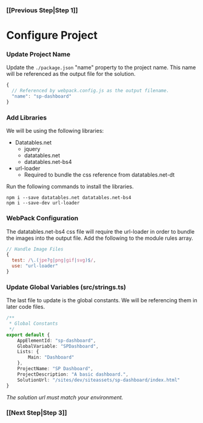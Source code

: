 ### [[Previous Step|Step 1]]

# Configure Project

### Update Project Name

Update the ```./package.json``` "name" property to the project name. This name will be referenced as the output file for the solution.

```js
{
  // Referenced by webpack.config.js as the output filename.
  "name": "sp-dashboard"
}
```

### Add Libraries

We will be using the following libraries:

- Datatables.net
   - jquery
   - datatables.net
   - datatables.net-bs4
- url-loader
   - Required to bundle the css reference from datatables.net-dt

Run the following commands to install the libraries.

```
npm i --save datatables.net datatables.net-bs4
npm i --save-dev url-loader
```

### WebPack Configuration

The datatables.net-bs4 css file will require the url-loader in order to bundle the images into the output file. Add the following to the module rules array.

```js
// Handle Image Files
{
  test: /\.(jpe?g|png|gif|svg)$/,
  use: "url-loader"
}
```

### Update Global Variables (src/strings.ts)

The last file to update is the global constants. We will be referencing them in later code files.

```ts
/**
 * Global Constants
 */
export default {
    AppElementId: "sp-dashboard",
    GlobalVariable: "SPDashboard",
    Lists: {
        Main: "Dashboard"
    },
    ProjectName: "SP Dashboard",
    ProjectDescription: "A basic dashboard.",
    SolutionUrl: "/sites/dev/siteassets/sp-dashboard/index.html"
}
```

_The solution url must match your environment._

### [[Next Step|Step 3]]